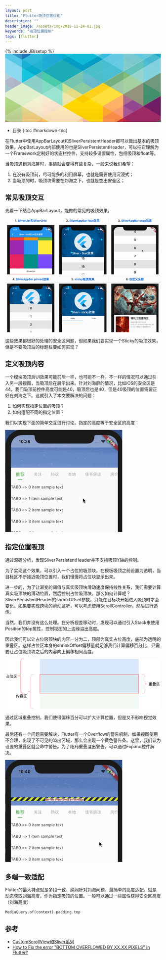 ```yaml
---
layout: post
title: "Flutter吸顶位置优化"
description: ""
header_image: /assets/img/2019-11-24-01.jpg
keywords: "吸顶位置控制"
tags: [flutter]
---
```

{% include JB/setup %}
![img](/assets/img/2019-11-24-01.jpg)

* 目录
{:toc #markdown-toc}

在Flutter中使用AppBarLayout和SliverPersistentHeader都可以做出基本的吸顶效果。AppBarLayout内部使用的也是SliverPersistentHeader，可以把它理解为一个Framework定制好的状态栏控件，支持较多设置属性，包括吸顶和float等。

当吸顶遇到刘海屏时，事情就会变得有些复杂，一般来说我们希望：
1. 在没有吸顶前，尽可能多的利用屏幕，也就是需要使用沉浸式；
2. 当吸顶的时，吸顶块需要在刘海之下，也就是空出安全区；

## 常见吸顶交互
先看一下结合AppBarLayout，能做的常见的吸顶效果。

![](/assets/images/sliver-pinned-demo1.gif)
![](/assets/images/sliver-pinned-demo2.gif)

这些效果都很好的处理的安全区问题，但如果我们要实现一个Sticky的吸顶效果，但是不要吸顶后的标题栏要如何实现？

## 定义吸顶内容
一个模块吸顶后UI效果可能前后一样，也可能不一样。不一样的情况可以通过引入另一层视图，当吸顶后在展示出来。针对刘海屏的情况，比如iOS的安全区是44，我们吸顶前控件高度可能是40，吸顶后也是40，但是40吸顶的位置需要正好在刘海之下。这就引入了本文要解决的问题：

1. 如何实现指定位置的吸顶？
2. 如何适配不同的指定位置？

我们以实现下面的简单交互进行讨论。指定的高度等于安全区的高度：

![](/assets/images/sliver-pinned-demo3.gif)

## 指定位置吸顶
通过源码分析，发现SliverPersistentHeader并不支持吸顶Y轴的控制。

为了实现这个效果，可以引入一个占位的吸顶块。在模板吸顶之前设置为透明，当目标区不断接近吸顶位置时，我们慢慢将占位块显示出来。

进一步的，为了让渐变的阈值与真实吸顶块滑动速度保持线性关系，我们需要计算真实吸顶块的滑动位置，然后控制占位吸顶块。那么如何计算呢？
SliverPersistentHeader的shrinkOffset参数，只能在目标块开始进入吸顶时才会变化。如果要实现跨块的滑动监听，可以考虑使用ScrollController。然后进行透传。

当然，我们并没有这么处理。在分析视差移动时，发现可以通过引入Stack来使用Position的top属性，控制视图的上边缘溢出高度。

因此我们可以让占位吸顶块的内容一分为二，顶部为真实占位高度，底部为透明的重叠区。这样占位区本身的shrinkOffset偏移量就足够我们计算偏移百分比，只需要让占位吸顶块之后的内容向上偏移相同高度。

![](/assets/images/place-holder-area.png)

通过区域重叠控制，我们使得偏移百分可以扩大计算位置，但是又不影响视觉效果。

最后还有一个问题需要解决，Flutter有一个Overflow的警告机制，如果视图使用不合理，出现了不可见的溢出区域，那么会出现一个黄色警告条。这里，我们认为设置的重叠区就会命中警告。为了结局重叠溢出警告，可以通过Expand控件解决。

![](/assets/images/sliver-pinned-demo4.gif)

## 多端一致适配
Flutter的最大特点就是多段一致，纳闷针对刘海问题，最简单的高度适配，就是动态获取刘海高度，作为指定吸顶的位置。一般可以通过一些属性获得安全区高度（刘海高度）
```dart
MediaQuery.of(context).padding.top
```

## 参考
* [CustomScrollView和Sliver系列](https://github.com/SmallStoneSK/flutter_training_app/tree/master/lib/sliver_widgets)
* [How to Fix the error "BOTTOM OVERFLOWED BY XX.XX PIXELS" in Flutter?](https://fluttercentral.com/Articles/Post/1167)